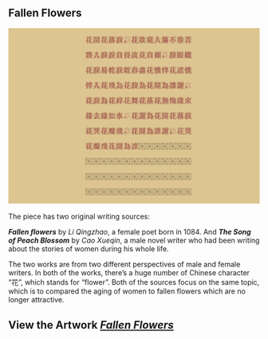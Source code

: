 ## Fallen Flowers

![image](https://github.com/mx-zhao/fallenflowers/blob/0cbf320127f6da6c92ce91e8fbbde8615640912e/screenshot.png)

The piece has two original writing sources:

***Fallen flowers*** by *Li Qingzhao*, a female poet born in 1084. And ***The Song of Peach Blossom*** by *Cao Xueqin*, a male novel writer who had been writing about the stories of women during his whole life.

The two works are from two different perspectives of male and female writers. In both of the works, there’s a huge number of Chinese character “花”, which stands for “flower”. Both of the sources focus on the same topic, which is to compared the aging of women to fallen flowers which are no longer attractive.

## View the Artwork [***Fallen Flowers***](https://mx-zhao.github.io/fallenflower/)
